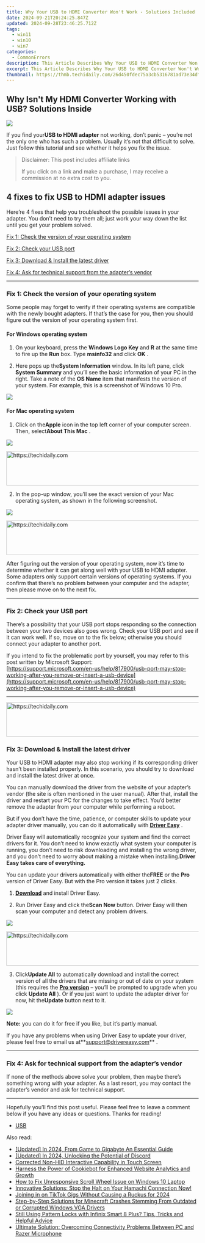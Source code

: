 ```yaml
---
title: Why Your USB to HDMI Converter Won't Work - Solutions Included
date: 2024-09-21T20:24:25.847Z
updated: 2024-09-28T23:46:25.712Z
tags:
  - win11
  - win10
  - win7
categories:
  - CommonErrors
description: This Article Describes Why Your USB to HDMI Converter Won't Work - Solutions Included
excerpt: This Article Describes Why Your USB to HDMI Converter Won't Work - Solutions Included
thumbnail: https://thmb.techidaily.com/26d450fdec75a3cb5316781ad73e34df68fc7b736cd85313bb608d818166317c.jpg
---
```


## Why Isn't My HDMI Converter Working with USB? Solutions Inside

![](https://images.drivereasy.com/wp-content/uploads/2019/05/image-808.png)

 If you find your**USB to HDMI adapter** not working, don’t panic – you’re not the only one who has such a problem. Usually it’s not that difficult to solve. Just follow this tutorial and see whether it helps you fix the issue.

>  Disclaimer: This post includes affiliate links
>
>  If you click on a link and make a purchase, I may receive a commission at no extra cost to you.
>

## 4 fixes to fix USB to HDMI adapter issues

 Here’re 4 fixes that help you troubleshoot the possible issues in your adapter. You don’t need to try them all; just work your way down the list until you get your problem solved.

[Fix 1: Check the version of your operating system](#fix1)

[Fix 2: Check your USB port](#fix2)

[Fix 3: Download & Install the latest driver](#fix3)

[Fix 4: Ask for technical support from the adapter’s vendor](#fix4)

---

### Fix 1: Check the version of your operating system

 Some people may forget to verify if their operating systems are compatible with the newly bought adapters. If that’s the case for you, then you should figure out the version of your operating system first.

#### For Windows operating system

 1) On your keyboard, press the **Windows Logo Key**  and **R** at the same time to fire up the **Run** box. Type **msinfo32** and click **OK** .

 2) Here pops up the**System Information** window. In its left pane, click **System Summary** and you’ll see the basic information of your PC in the right. Take a note of the **OS Name** item that manifests the version of your system. For example, this is a screenshot of Windows 10 Pro.

![](https://images.drivereasy.com/wp-content/uploads/2019/05/image-818.png)

#### For Mac operating system

 1) Click on the**Apple** icon in the top left corner of your computer screen. Then, select**About This Mac** .

![](https://images.drivereasy.com/wp-content/uploads/2019/05/image-819.png)

<!-- affiliate ads begin -->
<a href="https://appsumo.8odi.net/c/5597632/2144285/7443" target="_top" id="2144285">
  <img src="//a.impactradius-go.com/display-ad/7443-2144285" border="0" alt="https://techidaily.com" width="728" height="90"/>
</a>
<img height="0" width="0" src="https://appsumo.8odi.net/i/5597632/2144285/7443" style="position:absolute;visibility:hidden;" border="0" />
<!-- affiliate ads end -->

 2) In the pop-up window, you’ll see the exact version of your Mac operating system, as shown in the following screenshot.

![](https://images.drivereasy.com/wp-content/uploads/2019/05/image-820.png)

<!-- affiliate ads begin -->
<a href="https://homestyler.sjv.io/c/5597632/1943647/22993" target="_top" id="1943647">
  <img src="//a.impactradius-go.com/display-ad/22993-1943647" border="0" alt="https://techidaily.com" width="728" height="90"/>
</a>
<img height="0" width="0" src="https://homestyler.sjv.io/i/5597632/1943647/22993" style="position:absolute;visibility:hidden;" border="0" />
<!-- affiliate ads end -->

 After figuring out the version of your operating system, now it’s time to determine whether it can get along well with your USB to HDMI adapter. Some adapters only support certain versions of operating systems. If you confirm that there’s no problem between your computer and the adapter, then please move on to the next fix.

---

### Fix 2: Check your USB port

 There’s a possibility that your USB port stops responding so the connection between your two devices also goes wrong. Check your USB port and see if it can work well. If so, move on to the fix below; otherwise you should connect your adapter to another port.

 If you intend to fix the problematic port by yourself, you may refer to this post written by Microsoft Support:  
[https://support.microsoft.com/en-us/help/817900/usb-port-may-stop-working-after-you-remove-or-insert-a-usb-device](https://support.microsoft.com/en-us/help/817900/usb-port-may-stop-working-after-you-remove-or-insert-a-usb-device)

---

<!-- affiliate ads begin -->
<a href="https://ephamedtechinc.pxf.io/c/5597632/2137204/26400" target="_top" id="2137204">
  <img src="//a.impactradius-go.com/display-ad/26400-2137204" border="0" alt="https://techidaily.com" width="728" height="90"/>
</a>
<img height="0" width="0" src="https://ephamedtechinc.pxf.io/i/5597632/2137204/26400" style="position:absolute;visibility:hidden;" border="0" />
<!-- affiliate ads end -->

### Fix 3: Download & Install the latest driver

 Your USB to HDMI adapter may also stop working if its corresponding driver hasn’t been installed properly. In this scenario, you should try to download and install the latest driver at once.

 You can manually download the driver from the website of your adapter’s vendor (the site is often mentioned in the user manual). After that, install the driver and restart your PC for the changes to take effect. You’d better remove the adapter from your computer while performing a reboot.

 But if you don’t have the time, patience, or computer skills to update your adapter driver manually, you can do it automatically with **[Driver Easy](https://tools.techidaily.com/drivereasy/download/)**  .

 Driver Easy will automatically recognize your system and find the correct drivers for it. You don’t need to know exactly what system your computer is running, you don’t need to risk downloading and installing the wrong driver, and you don’t need to worry about making a mistake when installing.**Driver Easy takes care of everything.**

 You can update your drivers automatically with either the**FREE**  or the **Pro**  version of Driver Easy. But with the Pro version it takes just 2 clicks.

 1) **[Download](https://tools.techidaily.com/drivereasy/download/)**  and install Driver Easy.

 2) Run Driver Easy and click the**Scan Now** button. Driver Easy will then scan your computer and detect any problem drivers.

![](https://images.drivereasy.com/wp-content/uploads/2019/05/image-823.png)

<!-- affiliate ads begin -->
<a href="https://ephamedtechinc.pxf.io/c/5597632/2126493/26400" target="_top" id="2126493">
  <img src="//a.impactradius-go.com/display-ad/26400-2126493" border="0" alt="https://techidaily.com" width="640" height="90"/>
</a>
<img height="0" width="0" src="https://ephamedtechinc.pxf.io/i/5597632/2126493/26400" style="position:absolute;visibility:hidden;" border="0" />
<!-- affiliate ads end -->

 3) Click**Update All** to automatically download and install the correct version of all the drivers that are missing or out of date on your system (this requires the **[Pro version](https://tools.techidaily.com/drivereasy/download/)**  – you’ll be prompted to upgrade when you click **Update All** ). Or if you just want to update the adapter driver for now, hit the**Update** button next to it.

![](https://images.drivereasy.com/wp-content/uploads/2019/05/image-838.png)

**Note:** you can do it for free if you like, but it’s partly manual.

 If you have any problems when using Driver Easy to update your driver, please feel free to email us at**<support@drivereasy.com>** .  

---

### Fix 4: Ask for technical support from the adapter’s vendor

 If none of the methods above solve your problem, then maybe there’s something wrong with your adapter. As a last resort, you may contact the adapter’s vendor and ask for technical support.

---

 Hopefully you’ll find this post useful. Please feel free to leave a comment below if you have any ideas or questions. Thanks for reading!

* [USB](https://store.drivereasy.com/order/cart.php?PRODS=4731822&QTY=1&AFFILIATE=108875)

<ins class="adsbygoogle"
     style="display:block"
     data-ad-format="autorelaxed"
     data-ad-client="ca-pub-7571918770474297"
     data-ad-slot="1223367746"></ins>

<ins class="adsbygoogle"
     style="display:block"
     data-ad-client="ca-pub-7571918770474297"
     data-ad-slot="8358498916"
     data-ad-format="auto"
     data-full-width-responsive="true"></ins>

<span class="atpl-alsoreadstyle">Also read:</span>
<div><ul>
<li><a href="https://on-screen-recording.techidaily.com/updated-in-2024-from-game-to-gigabyte-an-essential-guide/"><u>[Updated] In 2024, From Game to Gigabyte An Essential Guide</u></a></li>
<li><a href="https://discord-videos.techidaily.com/updated-in-2024-unlocking-the-potential-of-discord/"><u>[Updated] In 2024, Unlocking the Potential of Discord</u></a></li>
<li><a href="https://win-howtos.techidaily.com/corrected-non-hid-interactive-capability-in-touch-screen/"><u>Corrected Non-HID Interactive Capability in Touch Screen</u></a></li>
<li><a href="https://some-approaches.techidaily.com/harness-the-power-of-cookiebot-for-enhanced-website-analytics-and-growth/"><u>Harness the Power of Cookiebot for Enhanced Website Analytics and Growth</u></a></li>
<li><a href="https://win-howtos.techidaily.com/how-to-fix-unresponsive-scroll-wheel-issue-on-windows-10-laptop/"><u>How to Fix Unresponsive Scroll Wheel Issue on Windows 10 Laptop</u></a></li>
<li><a href="https://win-howtos.techidaily.com/1723211287030-innovative-solutions-stop-the-halt-on-your-hamachi-connection-now/"><u>Innovative Solutions: Stop the Halt on Your Hamachi Connection Now!</u></a></li>
<li><a href="https://tiktok-clips.techidaily.com/joining-in-on-tiktok-gigs-without-causing-a-ruckus-for-2024/"><u>Joining in on TikTok Gigs Without Causing a Ruckus for 2024</u></a></li>
<li><a href="https://win-howtos.techidaily.com/step-by-step-solutions-for-minecraft-crashes-stemming-from-outdated-or-corrupted-windows-vga-drivers/"><u>Step-by-Step Solutions for Minecraft Crashes Stemming From Outdated or Corrupted Windows VGA Drivers</u></a></li>
<li><a href="https://unlock-android.techidaily.com/still-using-pattern-locks-with-infinix-smart-8-plus-tips-tricks-and-helpful-advice-by-drfone-android/"><u>Still Using Pattern Locks with Infinix Smart 8 Plus? Tips, Tricks and Helpful Advice</u></a></li>
<li><a href="https://sound-issues.techidaily.com/ultimate-solution-overcoming-connectivity-problems-between-pc-and-razer-microphone/"><u>Ultimate Solution: Overcoming Connectivity Problems Between PC and Razer Microphone</u></a></li>
</ul></div>

